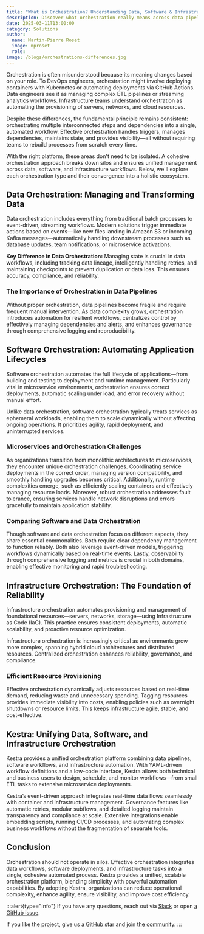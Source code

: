 ```yaml
---
title: "What is Orchestration? Understanding Data, Software & Infrastructure Orchestration"
description: Discover what orchestration really means across data pipelines, software lifecycles, and infrastructure automation.
date: 2025-03-11T13:00:00
category: Solutions
author:
  name: Martin-Pierre Roset
  image: mproset
  role:
image: /blogs/orchestrations-differences.jpg
---
```


Orchestration is often misunderstood because its meaning changes based on your role. To DevOps engineers, orchestration might involve deploying containers with Kubernetes or automating deployments via GitHub Actions. Data engineers see it as managing complex ETL pipelines or streaming analytics workflows. Infrastructure teams understand orchestration as automating the provisioning of servers, networks, and cloud resources.

Despite these differences, the fundamental principle remains consistent: orchestrating multiple interconnected steps and dependencies into a single, automated workflow. Effective orchestration handles triggers, manages dependencies, maintains state, and provides visibility—all without requiring teams to rebuild processes from scratch every time.

With the right platform, these areas don't need to be isolated. A cohesive orchestration approach breaks down silos and ensures unified management across data, software, and infrastructure workflows. Below, we'll explore each orchestration type and their convergence into a holistic ecosystem.

## Data Orchestration: Managing and Transforming Data

Data orchestration includes everything from traditional batch processes to event-driven, streaming workflows. Modern solutions trigger immediate actions based on events—like new files landing in Amazon S3 or incoming Kafka messages—automatically handling downstream processes such as database updates, team notifications, or microservice activations.

**Key Difference in Data Orchestration:** Managing state is crucial in data workflows, including tracking data lineage, intelligently handling retries, and maintaining checkpoints to prevent duplication or data loss. This ensures accuracy, compliance, and reliability.

### The Importance of Orchestration in Data Pipelines

Without proper orchestration, data pipelines become fragile and require frequent manual intervention. As data complexity grows, orchestration introduces automation for resilient workflows, centralizes control by effectively managing dependencies and alerts, and enhances governance through comprehensive logging and reproducibility.

## Software Orchestration: Automating Application Lifecycles

Software orchestration automates the full lifecycle of applications—from building and testing to deployment and runtime management. Particularly vital in microservice environments, orchestration ensures correct deployments, automatic scaling under load, and error recovery without manual effort.

Unlike data orchestration, software orchestration typically treats services as ephemeral workloads, enabling them to scale dynamically without affecting ongoing operations. It prioritizes agility, rapid deployment, and uninterrupted services.

### Microservices and Orchestration Challenges

As organizations transition from monolithic architectures to microservices, they encounter unique orchestration challenges. Coordinating service deployments in the correct order, managing version compatibility, and smoothly handling upgrades becomes critical. Additionally, runtime complexities emerge, such as efficiently scaling containers and effectively managing resource loads. Moreover, robust orchestration addresses fault tolerance, ensuring services handle network disruptions and errors gracefully to maintain application stability.

### Comparing Software and Data Orchestration

Though software and data orchestration focus on different aspects, they share essential commonalities. Both require clear dependency management to function reliably. Both also leverage event-driven models, triggering workflows dynamically based on real-time events. Lastly, observability through comprehensive logging and metrics is crucial in both domains, enabling effective monitoring and rapid troubleshooting.

## Infrastructure Orchestration: The Foundation of Reliability

Infrastructure orchestration automates provisioning and management of foundational resources—servers, networks, storage—using Infrastructure as Code (IaC). This practice ensures consistent deployments, automatic scalability, and proactive resource optimization.

Infrastructure orchestration is increasingly critical as environments grow more complex, spanning hybrid cloud architectures and distributed resources. Centralized orchestration enhances reliability, governance, and compliance.

### Efficient Resource Provisioning

Effective orchestration dynamically adjusts resources based on real-time demand, reducing waste and unnecessary spending. Tagging resources provides immediate visibility into costs, enabling policies such as overnight shutdowns or resource limits. This keeps infrastructure agile, stable, and cost-effective.

## Kestra: Unifying Data, Software, and Infrastructure Orchestration

Kestra provides a unified orchestration platform combining data pipelines, software workflows, and infrastructure automation. With YAML-driven workflow definitions and a low-code interface, Kestra allows both technical and business users to design, schedule, and monitor workflows—from small ETL tasks to extensive microservice deployments.

Kestra’s event-driven approach integrates real-time data flows seamlessly with container and infrastructure management. Governance features like automatic retries, modular subflows, and detailed logging maintain transparency and compliance at scale. Extensive integrations enable embedding scripts, running CI/CD processes, and automating complex business workflows without the fragmentation of separate tools.

## Conclusion

Orchestration should not operate in silos. Effective orchestration integrates data workflows, software deployments, and infrastructure tasks into a single, cohesive automated process. Kestra provides a unified, scalable orchestration platform, blending simplicity with powerful automation capabilities. By adopting Kestra, organizations can reduce operational complexity, enhance agility, ensure visibility, and improve cost efficiency.

:::alert{type="info"}
If you have any questions, reach out via [Slack](https://kestra.io/slack) or open [a GitHub issue](https://github.com/kestra-io/kestra).

If you like the project, give us [a GitHub star](https://github.com/kestra-io/kestra) and join [the community](https://kestra.io/slack).
:::
